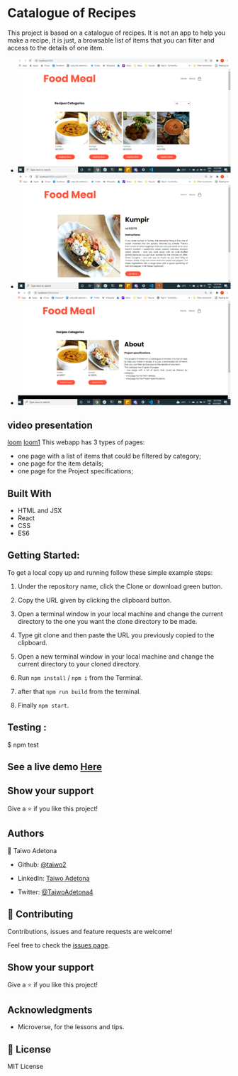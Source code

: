 # Catalogue of Recipes
This project is based on a catalogue of recipes. It is not an app to help you make a recipe, it is just, a browsable list of items that you can filter and access to the details of one item.

* ![Home](./doc/food.png)
* ![Details](./doc/details.png)
* ![About](./doc/about.png)

## video presentation
[loom](https://www.loom.com/share/2800388836af491c98e4b95fc0a5bfb3)
[loom1](https://www.loom.com/share/fe51f5afcbea4b568bbde1660370fc4e)
This webapp has 3 types of pages:
* one page with a list of items that could be filtered by category;
* one page for the item details;
* one page for the Project specifications;

## Built With
* HTML and JSX
* React
* CSS
* ES6

## Getting Started:

To get a local copy up and running follow these simple example steps:

1. Under the repository name, click the Clone or download green button.

2. Copy the URL given by clicking the clipboard button.


3. Open a terminal window in your local machine and change the current directory to the one you
   want the clone directory to be made.

4. Type  git clone and then paste the URL you previously copied to the clipboard.

5. Open a new terminal window in your local machine and change the current directory to your
   cloned directory.

6. Run `npm install` / `npm i` from the Terminal.

7. after that `npm run build` from the terminal.

8. Finally `npm start`.

## Testing :

$ npm test

## See a live demo [Here](https://nervous-aryabhata-c30a75.netlify.app/)

## Show your support
Give a ⭐️ if you like this project!

## Authors

👤 Taiwo Adetona

- Github: [@taiwo2](https://github.com/taiwo2)

- LinkedIn: [Taiwo Adetona](https://www.linkedin.com/in/taiwo-adetona/)

- Twitter: [@TaiwoAdetona4](https://twitter.com/TaiwoAdetona4/)

## 🤝 Contributing

Contributions, issues and feature requests are welcome!

Feel free to check the [issues page](../../issues/).


## Show your support

Give a ⭐️ if you like this project!


## Acknowledgments

- Microverse, for the lessons and tips.

## 📝 License

MIT License
